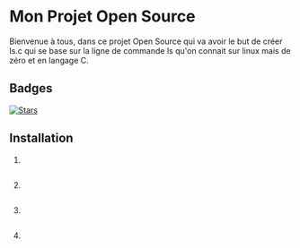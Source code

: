 
# Mon Projet Open Source 

Bienvenue à tous, dans ce projet Open Source qui va avoir le but de créer ls.c qui se base sur la ligne de commande ls qu'on connait sur linux mais de zéro et en langage C. 

## Badges 

[![Stars](https://img.shields.io/github/stars/Karim932/OpenSource)](https://github.com/Karim932/OpenSource)


## Installation 

1. 

```bash 

```
2. 

```bash 

```
3. 

```bash 

```
4. 

```bash 

```